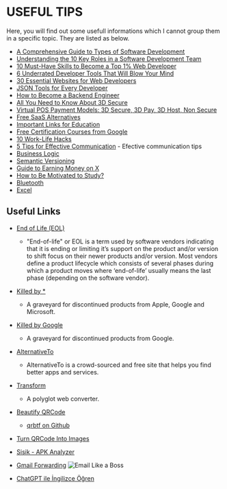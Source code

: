 # USEFUL TIPS

Here, you will find out some usefull informations which I cannot group them in a specific topic. They are listed as below.

- [A Comprehensive Guide to Types of Software Development](./types.of.software.development.md)
- [Understanding the 10 Key Roles in a Software Development Team](./10.key.roles.in.software.dev.team.md)
- [10 Must-Have Skills to Become a Top 1% Web Developer](./10.must-have.skills.md)
- [6 Underrated Developer Tools That Will Blow Your Mind](./useful.dev.tools.md)
- [30 Essential Websites for Web Developers](./30.websites.for.web.developers.md)
- [JSON Tools for Every Developer](./json.tools.md)
- [How to Become a Backend Engineer](./how.to.become.backend.eng.md)
- [All You Need to Know About 3D Secure](./what.is.3d.secure.md)
- [Virtual POS Payment Models: 3D Secure, 3D Pay, 3D Host, Non Secure](./virtual.pos.payment.models.md)
- [Free SaaS Alternatives](./free.sass.md)
- [Important Links for Education](./onemli.linkler.md)
- [Free Certification Courses from Google](./courses.from.google.md)
- [10 Work-Life Hacks](./10.worklife.hacks.md)
- [5 Tips for Effective Communication](./5.tips.for.effective.communication.md) - Efective communication tips
- [Business Logic](./business.logic.md)
- [Semantic Versioning](./semantic.versioning.md)
- [Guide to Earning Money on X](./make.money.on.x.md)
- [How to Be Motivated to Study?](./motivate.yourself.md)
- [Bluetooth](./bluetooth.md)
- [Excel](./excel.md)

## Useful Links

- [End of Life (EOL)](https://endoflife.software/)
  - "End-of-life" or EOL is a term used by software vendors indicating that it is ending or limiting it’s support on the product and/or version to shift focus on their newer products and/or version. Most vendors define a product lifecycle which consists of several phases during which a product moves where ‘end-of-life’ usually means the last phase (depending on the software vendor).
- [Killed by \*](https://killedby.tech/)
  - A graveyard for discontinued products from Apple, Google and Microsoft.
- [Killed by Google](https://killedbygoogle.com/)
  - A graveyard for discontinued products from Google.
- [AlternativeTo](https://alternativeto.net/)
  - AlternativeTo is a crowd-sourced and free site that helps you find better apps and services.
- [Transform](https://transform.tools/)
  - A polyglot web converter.
- [Beautify QRCode](https://qrbtf.com/)
  - [qrbtf on Github](https://github.com/ciaochaos/qrbtf)
- [Turn QRCode Into Images](https://www.tryleap.ai/)
- [Sisik - APK Analyzer](https://sisik.eu/apk-tool)
- [Gmail Forwarding](https://www.youtube.com/watch?v=Vg3DiBrY0-Y)
  ![Email Like a Boss](https://pbs.twimg.com/media/F6DuoZeW4AEKgTT?format=jpg&name=small)

- [ChatGPT ile İngilizce Öğren](https://twitter.com/PromptMuhendisi/status/1674837100355518468?t=g5OQGKeX6YtNp7ciTzOTqQ&s=35)
